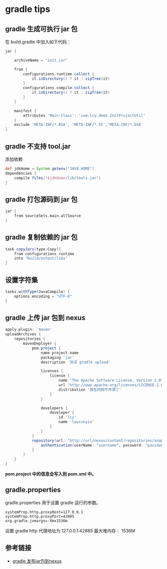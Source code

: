 # gradle tips

## gradle 生成可执行 jar 包

在 build.gradle 中加入如下代码：

```groovy
jar {

    archiveName = "init.jar"

    from {
        configurations.runtime.collect {
            it.isDirectory() ? it : zipTree(it)
        }
        configurations.compile.collect {
            it.isDirectory() ? it : zipTree(it)
        }
    }

    manifest {
        attributes 'Main-Class': 'com.lcy.demo.InitProjectUtil'
    }
    exclude 'META-INF/*.RSA', 'META-INF/*.SF','META-INF/*.DSA'
}
```

## gradle 不支持 tool.jar

添加依赖
```groovy
def jdkHome = System.getenv("JAVA_HOME")
dependencies {
    compile files("$jdkHome/lib/tools.jar")
}
```

## gradle 打包源码到 jar 包

```groovy
jar {
    from sourceSets.main.allSource
}
```

## gradle 复制依赖的 jar 包

```groovy
task copyJars(type:Copy){
    from configurations.runtime
    into "build/output/libs"
}
```

## 设置字符集

```groovy
tasks.withType(JavaCompile) {
    options.encoding = "UTF-8"
}
```

## gradle 上传 jar 包到 nexus

```groovy
apply plugin: 'maven'
uploadArchives {
    repositories {
        mavenDeployer {
            pom.project {
                name project.name
                packaging 'jar'
                description '测试 gradle upload'

                licenses {
                    license {
                        name "The Apache Software License, Version 2.0"
                        url 'http://www.apache.org/licenses/LICENSE-2.0.txt'
                        distribution '放在内网不开源了'
                    }
                }

                developers {
                    developer {
                        id 'lcy'
                        name 'loucunyin'
                    }
                }
            }
            repository(url: "http://url/nexus/content/repositories/snapshots/") {
                authentication(userName: "username", password: "passoword")
            }
        }
    }
}
```

**pom.project 中的信息会写入到 pom.xml 中。**

## gradle.properties

gradle.properties 用于设置 gradle 运行的参数。

```
systemProp.http.proxyHost=127.0.0.1
systemProp.http.proxyPort=42885
org.gradle.jvmargs=-Xmx1536m
```

设置 gradle http 代理地址为 127.0.0.1:42885
最大堆内存： 1536M

## 参考链接

- [gradle 发布jar包到nexus](http://blog.csdn.net/bolg_hero/article/details/50418669)
